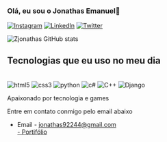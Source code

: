 ### Olá, eu sou o Jonathas Emanuel👋

[![Instagram](https://img.shields.io/badge/Instagram-E4405F?style=for-the-badge&logo=instagram&logoColor=white)](https://www.instagram.com/zjonathas1/)
[![LinkedIn](https://img.shields.io/badge/LinkedIn-0077B5?style=for-the-badge&logo=linkedin&logoColor=white)](https://www.linkedin.com/in/jonathas-emanuel-b6b96923a/)
[![Twitter](https://img.shields.io/badge/Twitter-1DA1F2?style=for-the-badge&logo=twitter&logoColor=white)](https://twitter.com/ZJonathas1)

![Zjonathas GitHub stats](https://github-readme-stats.vercel.app/api?username=Zjonathas&show_icons=true&theme=dracula)

## Tecnologias que eu uso no meu dia

<div style="display: imline_block"><br/>
  <img align="center" alt="html5" src="https://img.shields.io/badge/HTML5-E34F26?style=for-the-badge&logo=html5&logoColor=white" />
  <img align="center" alt="css3" src="https://img.shields.io/badge/CSS3-1572B6?style=for-the-badge&logo=css3&logoColor=white" />
  <img align="center" alt="python" src="https://img.shields.io/badge/Python-14354C?style=for-the-badge&logo=python&logoColor=white" />
  <img align="center" alt="c#" src="https://img.shields.io/badge/C%23-239120?style=for-the-badge&logo=c-sharp&logoColor=white" />
  <img align="center" alt="C++" src="https://img.shields.io/badge/C%2B%2B-00599C?style=for-the-badge&logo=c%2B%2B&logoColor=white" />
  <img align="center" alt="Django" src="https://img.shields.io/badge/django-%231DA1F2.svg?&style=for-the-badge&logo=django&logoColor=white" />
  
</div>

Apaixonado por tecnologia e games

Entre em contato conmigo pelo email abaixo
- Email - jonathas92244@gmail.com<br>
<a href="zjonathas.github.io/Portf-lio">- Portifólio</a>
  
